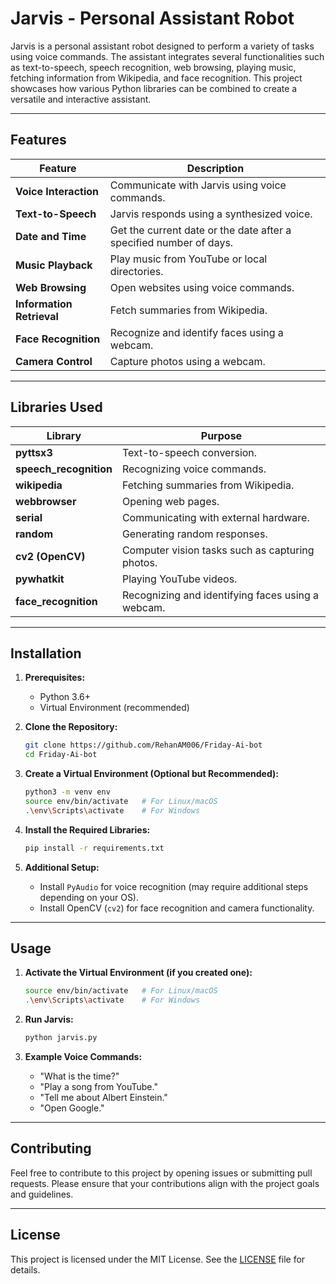 # Jarvis - Personal Assistant Robot

Jarvis is a personal assistant robot designed to perform a variety of tasks using voice commands. The assistant integrates several functionalities such as text-to-speech, speech recognition, web browsing, playing music, fetching information from Wikipedia, and face recognition. This project showcases how various Python libraries can be combined to create a versatile and interactive assistant.

---

## Features

| Feature                | Description                                                                 |
|------------------------|-----------------------------------------------------------------------------|
| **Voice Interaction**   | Communicate with Jarvis using voice commands.                               |
| **Text-to-Speech**      | Jarvis responds using a synthesized voice.                                  |
| **Date and Time**       | Get the current date or the date after a specified number of days.           |
| **Music Playback**      | Play music from YouTube or local directories.                               |
| **Web Browsing**        | Open websites using voice commands.                                         |
| **Information Retrieval** | Fetch summaries from Wikipedia.                                             |
| **Face Recognition**    | Recognize and identify faces using a webcam.                                |
| **Camera Control**      | Capture photos using a webcam.                                              |

---

## Libraries Used

| Library          | Purpose                                                        |
|------------------|----------------------------------------------------------------|
| **pyttsx3**      | Text-to-speech conversion.                                      |
| **speech_recognition** | Recognizing voice commands.                                 |
| **wikipedia**    | Fetching summaries from Wikipedia.                              |
| **webbrowser**   | Opening web pages.                                              |
| **serial**       | Communicating with external hardware.                           |
| **random**       | Generating random responses.                                    |
| **cv2 (OpenCV)** | Computer vision tasks such as capturing photos.                 |
| **pywhatkit**    | Playing YouTube videos.                                         |
| **face_recognition** | Recognizing and identifying faces using a webcam.           |

---

## Installation

1. **Prerequisites:**
    - Python 3.6+
    - Virtual Environment (recommended)

2. **Clone the Repository:**

    ```bash
    git clone https://github.com/RehanAM006/Friday-Ai-bot 
    cd Friday-Ai-bot
    ```

3. **Create a Virtual Environment (Optional but Recommended):**

    ```bash
    python3 -m venv env
    source env/bin/activate   # For Linux/macOS
    .\env\Scripts\activate    # For Windows
    ```

4. **Install the Required Libraries:**

    ```bash
    pip install -r requirements.txt
    ```

5. **Additional Setup:**
    - Install `PyAudio` for voice recognition (may require additional steps depending on your OS).
    - Install OpenCV (`cv2`) for face recognition and camera functionality.

---

## Usage

1. **Activate the Virtual Environment (if you created one):**

    ```bash
    source env/bin/activate   # For Linux/macOS
    .\env\Scripts\activate    # For Windows
    ```

2. **Run Jarvis:**

    ```bash
    python jarvis.py
    ```

3. **Example Voice Commands:**
    - "What is the time?"
    - "Play a song from YouTube."
    - "Tell me about Albert Einstein."
    - "Open Google."

---

## Contributing

Feel free to contribute to this project by opening issues or submitting pull requests. Please ensure that your contributions align with the project goals and guidelines.

---

## License

This project is licensed under the MIT License. See the [LICENSE](LICENSE) file for details.
